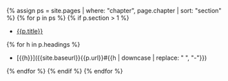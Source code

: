 ---
---

{% assign ps = site.pages | where: "chapter", page.chapter | sort: "section" %}
{% for p in ps %}
{% if p.section > 1 %}

* [{{p.title}}]({{site.baseurl}}{{p.url}})

{% for h in p.headings %}

  * [{{h}}]({{site.baseurl}}{{p.url}}#{{h | downcase | replace: " ", "-"}})

{% endfor %}
{% endif %}
{% endfor %}